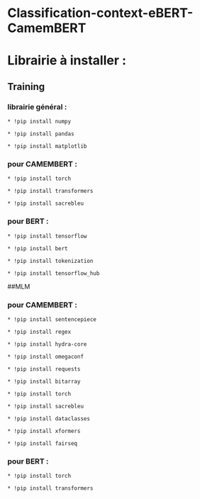 # Classification-context-eBERT-CamemBERT

# Librairie à installer : 

## Training 

### librairie général : 

`* !pip install numpy`  

`* !pip install pandas`  

`* !pip install matplotlib`


### pour CAMEMBERT : 


`* !pip install torch`  

`* !pip install transformers`  

`* !pip install sacrebleu`


### pour BERT : 

`* !pip install tensorflow`  

`* !pip install bert`  

`* !pip install tokenization`  

`* !pip install tensorflow_hub`  

##MLM 

### pour CAMEMBERT : 

`* !pip install sentencepiece`  

`* !pip install regex`  

`* !pip install hydra-core`

`* !pip install omegaconf`  

`* !pip install requests`  

`* !pip install bitarray`

`* !pip install torch`  

`* !pip install sacrebleu`  

`* !pip install dataclasses`

`* !pip install xformers`  

`* !pip install fairseq`  

### pour BERT : 

`* !pip install torch`  

`* !pip install transformers`  
